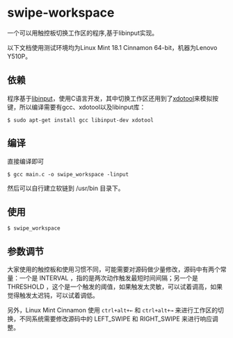 # swipe-workspace

一个可以用触控板切换工作区的程序,基于libinput实现。

以下文档使用测试环境均为Linux Mint 18.1 Cinnamon 64-bit，机器为Lenovo Y510P。

## 依赖

程序基于[libinput](https://wayland.freedesktop.org/libinput/doc/latest/)，使用C语言开发，其中切换工作区还用到了[xdotool](https://github.com/jordansissel/xdotool)来模拟按键，所以编译需要有gcc、xdotool以及libinput库：

```
$ sudo apt-get install gcc libinput-dev xdotool
```

## 编译

直接编译即可
```
$ gcc main.c -o swipe_workspace -linput
```

然后可以自行建立软链到 /usr/bin 目录下。

## 使用 

```
$ swipe_workspace
```

## 参数调节

大家使用的触控板和使用习惯不同，可能需要对源码做少量修改，源码中有两个常量：一个是 INTERVAL ，指的是两次动作触发最短时间间隔；另一个是 THRESHOLD ，这个是一个触发的阈值，如果触发太灵敏，可以试着调高，如果觉得触发太迟钝，可以试着调低。

另外，Linux Mint Cinnamon 使用 `ctrl+alt+←` 和 `ctrl+alt+→` 来进行工作区的切换，不同系统需要修改源码中的 LEFT\_SWIPE 和 RIGHT\_SWIPE 来进行响应调整。
